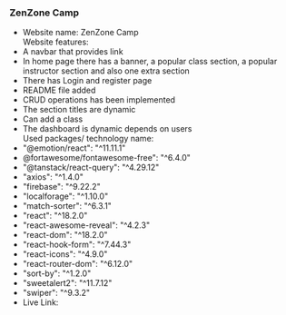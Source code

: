 ### ZenZone Camp
<ul>
<li>Website name: ZenZone Camp</li>
Website features: 
<li>A navbar that provides link</li>
<li>In home page there has a banner, a popular class section, a popular instructor section and also one extra section</li>
<li>There has Login and register page</li>
<li>README file added</li>
<li>CRUD operations has been implemented</li>
<li>The section titles are dynamic</li>
<li>Can add a class</li>
<li>The dashboard is dynamic depends on users</li>
Used packages/ technology name:
<li>"@emotion/react": "^11.11.1"</li>
<li>@fortawesome/fontawesome-free": "^6.4.0"</li>
<li>"@tanstack/react-query": "^4.29.12"</li>
<li>"axios": "^1.4.0"</li>
<li>"firebase": "^9.22.2"</li>
<li>"localforage": "^1.10.0"</li>
<li>"match-sorter": "^6.3.1"</li>
<li>"react": "^18.2.0"</li>
<li>"react-awesome-reveal": "^4.2.3"</li>
<li>"react-dom": "^18.2.0"</li>
<li>"react-hook-form": "^7.44.3"</li>
<li>"react-icons": "^4.9.0"</li>
<li>"react-router-dom": "^6.12.0"</li>
<li>"sort-by": "^1.2.0"</li>
<li>"sweetalert2": "^11.7.12"</li>
<li>"swiper": "^9.3.2"</li>
<li>Live Link:  </li>
</ul>